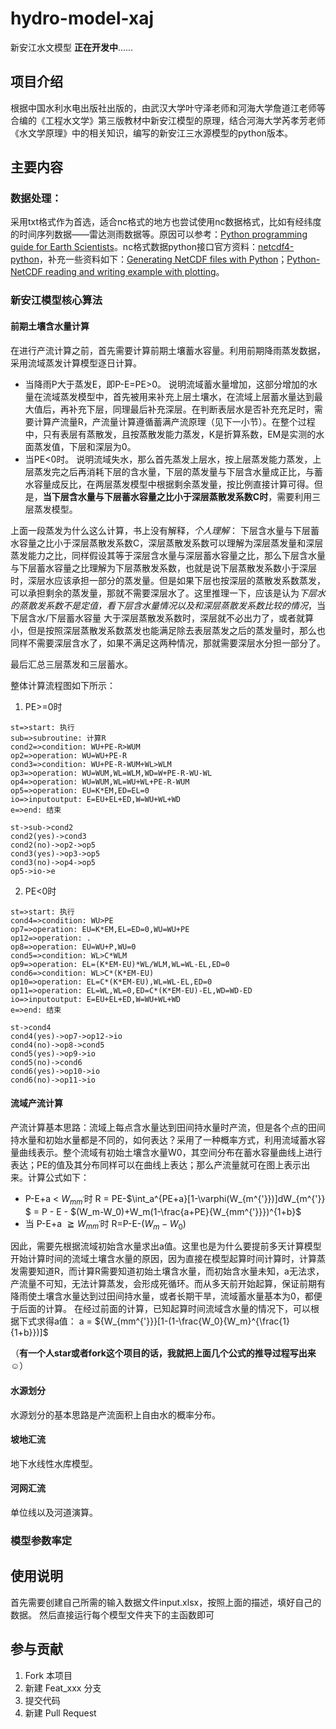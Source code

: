 # hydro-model-xaj
新安江水文模型
**正在开发中**......

## 项目介绍
根据中国水利水电出版社出版的，由武汉大学叶守泽老师和河海大学詹道江老师等合编的《工程水文学》第三版教材中新安江模型的原理，结合河海大学芮孝芳老师《水文学原理》中的相关知识，编写的新安江三水源模型的python版本。

## 主要内容
### 数据处理：
采用txt格式作为首选，适合nc格式的地方也尝试使用nc数据格式，比如有经纬度的时间序列数据——雷达测雨数据等。原因可以参考：[Python programming guide for Earth Scientists](http://python.hydrology-amsterdam.nl/manuals/hydro_python_manual.pdf)。nc格式数据python接口官方资料：[netcdf4-python](https://github.com/Unidata/netcdf4-python)，补充一些资料如下：[Generating NetCDF files with Python](http://www.ceda.ac.uk/static/media/uploads/ncas-reading-2015/11_create_netcdf_python.pdf)；[Python-NetCDF reading and writing example with plotting](http://schubert.atmos.colostate.edu/~cslocum/netcdf_example.html)。

### 新安江模型核心算法
#### 前期土壤含水量计算
在进行产流计算之前，首先需要计算前期土壤蓄水容量。利用前期降雨蒸发数据，采用流域蒸发计算模型逐日计算。
- 当降雨P大于蒸发E，即P-E=PE>0。
  说明流域蓄水量增加，这部分增加的水量在流域蒸发模型中，首先被用来补充上层土壤水，在流域上层蓄水量达到最大值后，再补充下层，同理最后补充深层。在判断表层水是否补充充足时，需要计算产流量R，产流量计算遵循蓄满产流原理（见下一小节）。在整个过程中，只有表层有蒸散发，且按蒸散发能力蒸发，K是折算系数，EM是实测的水面蒸发值，下层和深层为0。
- 当PE<0时。
  说明流域失水，那么首先蒸发上层水，按上层蒸发能力蒸发，上层蒸发完之后再消耗下层的含水量，下层的蒸发量与下层含水量成正比，与蓄水容量成反比，在两层蒸发模型中根据剩余蒸发量，按比例直接计算可得。但是，**当下层含水量与下层蓄水容量之比小于深层蒸散发系数C时**，需要利用三层蒸发模型。
  
上面一段蒸发为什么这么计算，书上没有解释，*个人理解*：
下层含水量与下层蓄水容量之比小于深层蒸散发系数C，深层蒸散发系数可以理解为深层蒸发量和深层蒸发能力之比，同样假设其等于深层含水量与深层蓄水容量之比，那么下层含水量与下层蓄水容量之比理解为下层蒸散发系数，也就是说下层蒸散发系数小于深层时，深层水应该承担一部分的蒸发量。但是如果下层也按深层的蒸散发系数蒸发，可以承担剩余的蒸发量，那就不需要深层水了。这里推理一下，应该是认为*下层水的蒸散发系数不是定值，看下层含水量情况以及和深层蒸散发系数比较的情况*，当 下层含水/下层蓄水容量 大于深层蒸散发系数时，深层就不必出力了，或者就算小，但是按照深层蒸散发系数蒸发也能满足除去表层蒸发之后的蒸发量时，那么也同样不需要深层含水了，如果不满足这两种情况，那就需要深层水分担一部分了。

最后汇总三层蒸发和三层蓄水。

整体计算流程图如下所示：
1. PE>=0时
```flow
st=>start: 执行
sub=>subroutine: 计算R
cond2=>condition: WU+PE-R>WUM
op2=>operation: WU=WU+PE-R
cond3=>condition: WU+PE-R-WUM+WL>WLM
op3=>operation: WU=WUM,WL=WLM,WD=W+PE-R-WU-WL
op4=>operation: WU=WUM,WL=WU+WL+PE-R-WUM
op5=>operation: EU=K*EM,ED=EL=0
io=>inputoutput: E=EU+EL+ED,W=WU+WL+WD
e=>end: 结束

st->sub->cond2
cond2(yes)->cond3
cond2(no)->op2->op5
cond3(yes)->op3->op5
cond3(no)->op4->op5
op5->io->e
```
2. PE<0时
```flow
st=>start: 执行
cond4=>condition: WU>PE
op7=>operation: EU=K*EM,EL=ED=0,WU=WU+PE
op12=>operation: .
op8=>operation: EU=WU+P,WU=0
cond5=>condition: WL>C*WLM
op9=>operation: EL=(K*EM-EU)*WL/WLM,WL=WL-EL,ED=0
cond6=>condition: WL>C*(K*EM-EU)
op10=>operation: EL=C*(K*EM-EU),WL=WL-EL,ED=0
op11=>operation: EL=WL,WL=0,ED=C*(K*EM-EU)-EL,WD=WD-ED
io=>inputoutput: E=EU+EL+ED,W=WU+WL+WD
e=>end: 结束

st->cond4
cond4(yes)->op7->op12->io
cond4(no)->op8->cond5
cond5(yes)->op9->io
cond5(no)->cond6
cond6(yes)->op10->io
cond6(no)->op11->io
```
#### 流域产流计算
产流计算基本思路：流域上每点含水量达到田间持水量时产流，但是各个点的田间持水量和初始水量都是不同的，如何表达？采用了一种概率方式，利用流域蓄水容量曲线表示。整个流域有初始土壤含水量W0，其空间分布在蓄水容量曲线上进行表达；PE的值及其分布同样可以在曲线上表达；那么产流量就可在图上表示出来。计算公式如下：
- P-E+a < $W_{mm^{'}}$时
R = PE-$\int_a^{PE+a}[1-\varphi(W_{m^{'}})]dW_{m^{'}} $ = P - E - $(W_m-W_0)+W_m(1-\frac{a+PE}{W_{mm^{'}}})^{1+b}$ 
- 当 P-E+a $\geqq W_{mm^{'}}$时
R=P-E-$(W_m-W_0)$ 

因此，需要先根据流域初始含水量求出a值。这里也是为什么要提前多天计算模型开始计算时间的流域土壤含水量的原因，因为直接在模型起算时间计算时，计算蒸发需要知道R，而计算R需要知道初始土壤含水量，而初始含水量未知，a无法求，产流量不可知，无法计算蒸发，会形成死循环。而从多天前开始起算，保证前期有降雨使土壤含水量达到过田间持水量，或者长期干旱，流域蓄水量基本为0，都便于后面的计算。
在经过前面的计算，已知起算时间流域含水量的情况下，可以根据下式求得a值：
a = ${W_{mm^{'}}}[1-(1-\frac{W_0}{W_m}^{\frac{1}{1+b}})]$

（**有一个人star或者fork这个项目的话，我就把上面几个公式的推导过程写出来☺**）

#### 水源划分
水源划分的基本思路是产流面积上自由水的概率分布。

#### 坡地汇流
地下水线性水库模型。

#### 河网汇流
单位线以及河道演算。

### 模型参数率定


## 使用说明
首先需要创建自己所需的输入数据文件input.xlsx，按照上面的描述，填好自己的数据。
然后直接运行每个模型文件夹下的主函数即可

## 参与贡献

1. Fork 本项目
2. 新建 Feat_xxx 分支
3. 提交代码
4. 新建 Pull Request